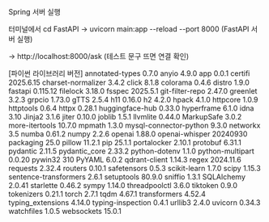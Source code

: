 Spring 서버 실행  

터미널에서 cd FastAPI → uvicorn main:app --reload --port 8000 (FastAPI 서버 실행)

-> http://localhost:8000/ask (테스트 문구 뜨면 연결 확인)


[파이썬 라이브러리 버전]
annotated-types        0.7.0
anyio                  4.9.0
app                    0.0.1
certifi                2025.6.15
charset-normalizer     3.4.2
click                  8.1.8
colorama               0.4.6
distro                 1.9.0
fastapi                0.115.12
filelock               3.18.0
fsspec                 2025.5.1
git-filter-repo        2.47.0
greenlet               3.2.3
grpcio                 1.73.0
gTTS                   2.5.4
h11                    0.16.0
h2                     4.2.0
hpack                  4.1.0
httpcore               1.0.9
httptools              0.6.4
httpx                  0.28.1
huggingface-hub        0.33.0
hyperframe             6.1.0
idna                   3.10
Jinja2                 3.1.6
jiter                  0.10.0
joblib                 1.5.1
llvmlite               0.44.0
MarkupSafe             3.0.2
more-itertools         10.7.0
mpmath                 1.3.0
mysql-connector-python 9.3.0
networkx               3.5
numba                  0.61.2
numpy                  2.2.6
openai                 1.88.0
openai-whisper         20240930
packaging              25.0
pillow                 11.2.1
pip                    25.1.1
portalocker            2.10.1
protobuf               6.31.1
pydantic               2.11.5
pydantic_core          2.33.2
python-dotenv          1.1.0
python-multipart       0.0.20
pywin32                310
PyYAML                 6.0.2
qdrant-client          1.14.3
regex                  2024.11.6
requests               2.32.4
routers                0.10.1
safetensors            0.5.3
scikit-learn           1.7.0
scipy                  1.15.3
sentence-transformers  2.6.1
setuptools             80.9.0
sniffio                1.3.1
SQLAlchemy             2.0.41
starlette              0.46.2
sympy                  1.14.0
threadpoolctl          3.6.0
tiktoken               0.9.0
tokenizers             0.21.1
torch                  2.7.1
tqdm                   4.67.1
transformers           4.52.4
typing_extensions      4.14.0
typing-inspection      0.4.1
urllib3                2.4.0
uvicorn                0.34.3
watchfiles             1.0.5
websockets             15.0.1

